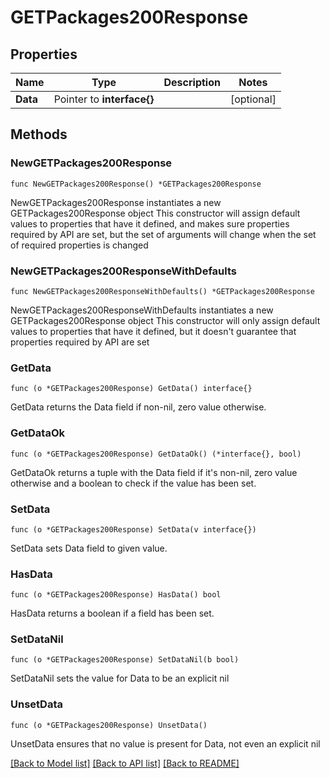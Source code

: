 # GETPackages200Response

## Properties

Name | Type | Description | Notes
------------ | ------------- | ------------- | -------------
**Data** | Pointer to **interface{}** |  | [optional] 

## Methods

### NewGETPackages200Response

`func NewGETPackages200Response() *GETPackages200Response`

NewGETPackages200Response instantiates a new GETPackages200Response object
This constructor will assign default values to properties that have it defined,
and makes sure properties required by API are set, but the set of arguments
will change when the set of required properties is changed

### NewGETPackages200ResponseWithDefaults

`func NewGETPackages200ResponseWithDefaults() *GETPackages200Response`

NewGETPackages200ResponseWithDefaults instantiates a new GETPackages200Response object
This constructor will only assign default values to properties that have it defined,
but it doesn't guarantee that properties required by API are set

### GetData

`func (o *GETPackages200Response) GetData() interface{}`

GetData returns the Data field if non-nil, zero value otherwise.

### GetDataOk

`func (o *GETPackages200Response) GetDataOk() (*interface{}, bool)`

GetDataOk returns a tuple with the Data field if it's non-nil, zero value otherwise
and a boolean to check if the value has been set.

### SetData

`func (o *GETPackages200Response) SetData(v interface{})`

SetData sets Data field to given value.

### HasData

`func (o *GETPackages200Response) HasData() bool`

HasData returns a boolean if a field has been set.

### SetDataNil

`func (o *GETPackages200Response) SetDataNil(b bool)`

 SetDataNil sets the value for Data to be an explicit nil

### UnsetData
`func (o *GETPackages200Response) UnsetData()`

UnsetData ensures that no value is present for Data, not even an explicit nil

[[Back to Model list]](../README.md#documentation-for-models) [[Back to API list]](../README.md#documentation-for-api-endpoints) [[Back to README]](../README.md)



